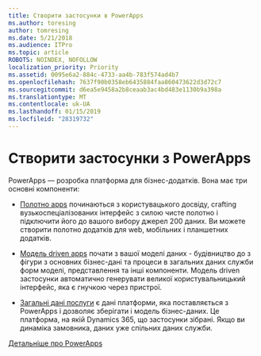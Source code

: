 ```yaml
---
title: Створити застосунки в PowerApps
ms.author: toresing
author: tomresing
ms.date: 5/21/2018
ms.audience: ITPro
ms.topic: article
ROBOTS: NOINDEX, NOFOLLOW
localization_priority: Priority
ms.assetid: 0095e6a2-884c-4733-aa4b-783f574ad4b7
ms.openlocfilehash: 7637f90b0358eb6435884faa860473622d3d72c7
ms.sourcegitcommit: d6ea5e9458a2b8ceaab3ac4bd483e1130b9a398a
ms.translationtype: MT
ms.contentlocale: uk-UA
ms.lasthandoff: 01/15/2019
ms.locfileid: "28319732"
---
```

# <a name="create-apps-with-powerapps"></a>Створити застосунки з PowerApps

PowerApps — розробка платформа для бізнес-додатків. Вона має три основні компоненти: 
  
- [Полотно apps](https://go.microsoft.com/fwlink/?linkid=874495) починаються з користувацького досвіду, crafting вузькоспеціалізованих інтерфейс з силою чисте полотно і підключити його до вашого вибору джерел 200 даних. Ви можете створити полотно додатків для web, мобільних і планшетних додатків. 
    
- [Модель driven apps](https://go.microsoft.com/fwlink/?linkid=874496) почати з вашої моделі даних - будівництво до з фігури з основних бізнес-дані та процеси в загальних даних служби форм моделі, представлення та інші компоненти. Модель driven застосунки автоматично генерувати великої користувальницький інтерфейс, яка є гнучкою через пристрої. 
    
- [Загальні дані послуги](https://go.microsoft.com/fwlink/?linkid=874497) є дані платформи, яка поставляється з PowerApps і дозволяє зберігати і модель бізнес-даних. Це платформа, на якій Dynamics 365, що застосунки зібрані. Якщо ви динаміка замовника, даних уже спільних даних служби. 
    
[Детальніше про PowerApps](https://go.microsoft.com/fwlink/?linkid=874498)
  

